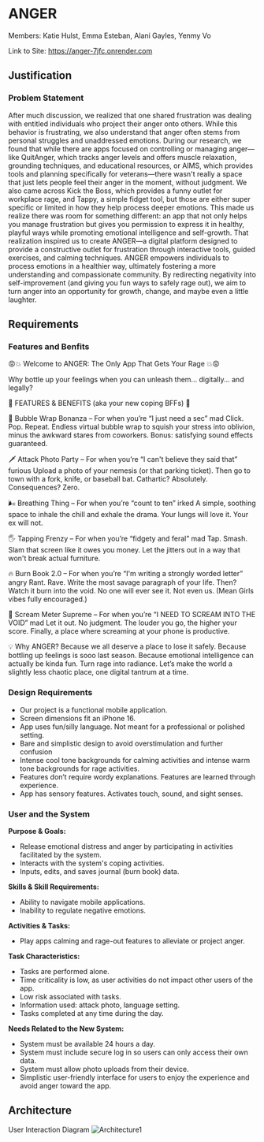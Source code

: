 # ANGER
Members: Katie Hulst, Emma Esteban, Alani Gayles, Yenmy Vo

Link to Site: https://anger-7jfc.onrender.com 

## Justification
### Problem Statement
After much discussion, we realized that one shared frustration was dealing with entitled individuals who project their anger onto others. While this behavior is frustrating, we also understand that anger often stems from personal struggles and unaddressed emotions.
During our research, we found that while there are apps focused on controlling or managing anger—like QuitAnger, which tracks anger levels and offers muscle relaxation, grounding techniques, and educational resources, or AIMS, which provides tools and planning specifically for veterans—there wasn't really a space that just lets people feel their anger in the moment, without judgment. We also came across Kick the Boss, which provides a funny outlet for workplace rage, and Tappy, a simple fidget tool, but those are either super specific or limited in how they help process deeper emotions.
This made us realize there was room for something different: an app that not only helps you manage frustration but gives you permission to express it in healthy, playful ways while promoting emotional intelligence and self-growth.
That realization inspired us to create ANGER—a digital platform designed to provide a constructive outlet for frustration through interactive tools, guided exercises, and calming techniques. ANGER empowers individuals to process emotions in a healthier way, ultimately fostering a more understanding and compassionate community.
By redirecting negativity into self-improvement (and giving you fun ways to safely rage out), we aim to turn anger into an opportunity for growth, change, and maybe even a little laughter.


## Requirements
### Features and Benfits 
😡💥 Welcome to ANGER: The Only App That Gets Your Rage 💥😡

Why bottle up your feelings when you can unleash them... digitally... and legally?

🌟 FEATURES & BENEFITS (aka your new coping BFFs) 🌟

🫧 Bubble Wrap Bonanza – For when you’re “I just need a sec” mad
Click. Pop. Repeat.
 Endless virtual bubble wrap to squish your stress into oblivion, minus the awkward stares from coworkers. Bonus: satisfying sound effects guaranteed.

🗡️ Attack Photo Party – For when you’re “I can't believe they said that” furious
Upload a photo of your nemesis (or that parking ticket).
 Then go to town with a fork, knife, or baseball bat.
 Cathartic? Absolutely. Consequences? Zero.

🌬️ Breathing Thing – For when you’re “count to ten” irked
A simple, soothing space to inhale the chill and exhale the drama. Your lungs will love it. Your ex will not.

🖐️ Tapping Frenzy – For when you’re “fidgety and feral” mad
Tap. Smash. Slam that screen like it owes you money.
 Let the jitters out in a way that won't break actual furniture.

🔥 Burn Book 2.0 – For when you’re “I'm writing a strongly worded letter” angry
Rant. Rave. Write the most savage paragraph of your life.
 Then? Watch it burn into the void. No one will ever see it. Not even us.
 (Mean Girls vibes fully encouraged.)

📣 Scream Meter Supreme – For when you’re “I NEED TO SCREAM INTO THE VOID” mad
Let it out. No judgment.
 The louder you go, the higher your score.
 Finally, a place where screaming at your phone is productive.

💡 Why ANGER?
Because we all deserve a place to lose it safely.
 Because bottling up feelings is sooo last season.
 Because emotional intelligence can actually be kinda fun.
Turn rage into radiance. Let’s make the world a slightly less chaotic place, one digital tantrum at a time.


### Design Requirements
- Our project is a functional mobile application. 
- Screen dimensions fit an iPhone 16.
- App uses fun/silly language. Not meant for a professional or polished setting.
- Bare and simplistic design to avoid overstimulation and further confusion
- Intense cool tone backgrounds for calming activities and intense warm tone backgrounds for rage activities.
- Features don’t require wordy explanations. Features are learned through experience.
- App has sensory features. Activates touch, sound, and sight senses.

### User and the System
__Purpose & Goals:__
- Release emotional distress and anger by participating in activities facilitated by the system.
- Interacts with the system's coping activities.
- Inputs, edits, and saves journal (burn book) data. 

__Skills & Skill Requirements:__
- Ability to navigate mobile applications.
- Inability to regulate negative emotions.

__Activities & Tasks:__
- Play apps calming and rage-out features to alleviate or project anger.

__Task Characteristics:__
- Tasks are performed alone.
- Time criticality is low, as user activities do not impact other users of the app.
- Low risk associated with tasks.
- Information used: attack photo, language setting.
- Tasks completed at any time during the day.

__Needs Related to the New System:__
- System must be available 24 hours a day.
- System must include secure log in so users can only access their own data.
- System must allow photo uploads from their device.
- Simplistic user-friendly interface for users to enjoy the experience and avoid anger toward the app.


## Architecture

User Interaction Diagram
![Architecture1](https://github.com/user-attachments/assets/b6dc10db-f854-4a19-aceb-709433ff2359)
